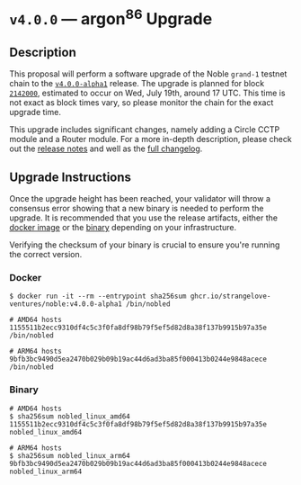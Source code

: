 # `v4.0.0` — argon<sup>86</sup> Upgrade

## Description

This proposal will perform a software upgrade of the Noble `grand-1` testnet chain to the [`v4.0.0-alpha1`](https://github.com/strangelove-ventures/noble/releases/tag/v4.0.0-alpha1) release. The upgrade is planned for block [`2142000`](https://testnet.mintscan.io/noble-testnet/blocks/2142000), estimated to occur on Wed, July 19th, around 17 UTC. This time is not exact as block times vary, so please monitor the chain for the exact upgrade time.

This upgrade includes significant changes, namely adding a Circle CCTP module and a Router module. For a more in-depth description, please check out the [release notes](https://github.com/strangelove-ventures/noble/releases/tag/v4.0.0-alpha1) and well as the [full changelog](https://github.com/strangelove-ventures/noble/compare/v3.0.0...v4.0.0-alpha1).

## Upgrade Instructions

Once the upgrade height has been reached, your validator will throw a consensus error showing that a new binary is needed to perform the upgrade. It is recommended that you use the release artifacts, either the [docker image](ghcr.io/strangelove-ventures/noble:v4.0.0-alpha1) or the [binary](https://github.com/strangelove-ventures/noble/releases/tag/v4.0.0-alpha1) depending on your infrastructure.

Verifying the checksum of your binary is crucial to ensure you're running the correct version.

### Docker

```shell
$ docker run -it --rm --entrypoint sha256sum ghcr.io/strangelove-ventures/noble:v4.0.0-alpha1 /bin/nobled

# AMD64 hosts
1155511b2ecc9310df4c5c3f0fa8df98b79f5ef5d82d8a38f137b9915b97a35e  /bin/nobled

# ARM64 hosts
9bfb3bc9490d5ea2470b029b09b19ac44d6ad3ba85f000413b0244e9848acece  /bin/nobled
```

### Binary

```shell
# AMD64 hosts
$ sha256sum nobled_linux_amd64
1155511b2ecc9310df4c5c3f0fa8df98b79f5ef5d82d8a38f137b9915b97a35e  nobled_linux_amd64

# ARM64 hosts
$ sha256sum nobled_linux_arm64
9bfb3bc9490d5ea2470b029b09b19ac44d6ad3ba85f000413b0244e9848acece  nobled_linux_arm64
```
